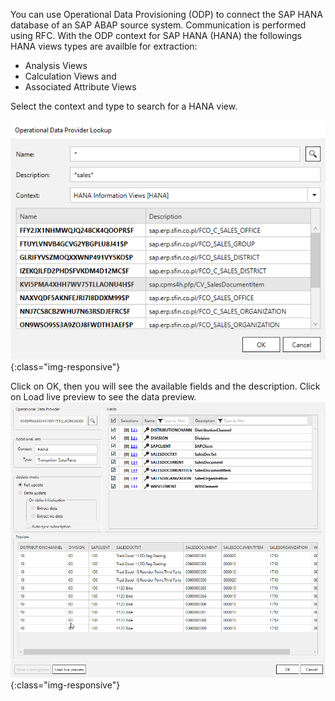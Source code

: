 You can use Operational Data Provisioning (ODP) to connect the SAP HANA database of an SAP ABAP source system. 
Communication is performed using RFC. 
With the ODP context for SAP HANA (HANA) the followings HANA views types are availble for extraction: 
- Analysis Views
- Calculation Views and 
- Associated Attribute Views 

Select the context and type to search for a HANA view. </br>
</br>
![ODP HANA View](/img/content/odp/odp-component-hanaview-salesdocumentitem-01.png){:class="img-responsive"}

Click on OK, then you will see the available fields and the description. Click on Load live preview to see the data preview.
</br>
![ODP HANA View Preview](/img/content/odp/odp-component-hanaview-salesdocumentitem-02-preview.png){:class="img-responsive"}

